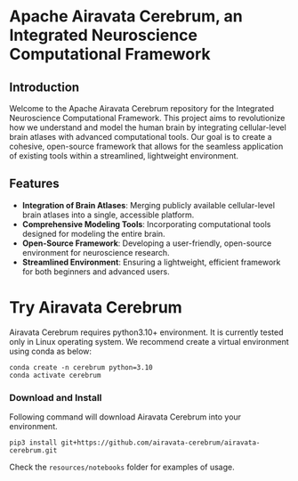 # Apache Airavata Cerebrum, an Integrated Neuroscience Computational Framework

## Introduction

Welcome to the Apache Airavata Cerebrum repository for the Integrated Neuroscience Computational Framework. This project aims to revolutionize how we understand and model the human brain by integrating cellular-level brain atlases with advanced computational tools. Our goal is to create a cohesive, open-source framework that allows for the seamless application of existing tools within a streamlined, lightweight environment.

## Features

- **Integration of Brain Atlases**: Merging publicly available cellular-level brain atlases into a single, accessible platform.
- **Comprehensive Modeling Tools**: Incorporating computational tools designed for modeling the entire brain.
- **Open-Source Framework**: Developing a user-friendly, open-source environment for neuroscience research.
- **Streamlined Environment**: Ensuring a lightweight, efficient framework for both beginners and advanced users.

# Try Airavata Cerebrum
Airavata Cerebrum requires python3.10+ environment. It is currently tested only in Linux operating system.
We recommend create a virtual environment using conda as below:
```
conda create -n cerebrum python=3.10
conda activate cerebrum
```

### Download and Install

Following command will download Airavata Cerebrum into your environment. 
```
pip3 install git+https://github.com/airavata-cerebrum/airavata-cerebrum.git
```

Check the `resources/notebooks` folder for examples of usage.
